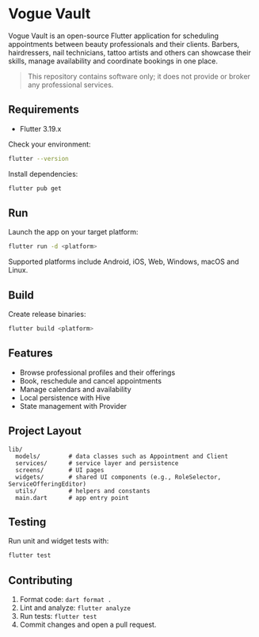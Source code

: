 # Vogue Vault

Vogue Vault is an open-source Flutter application for scheduling appointments between beauty professionals and their clients. Barbers, hairdressers, nail technicians, tattoo artists and others can showcase their skills, manage availability and coordinate bookings in one place.

> This repository contains software only; it does not provide or broker any professional services.

## Requirements

- Flutter 3.19.x

Check your environment:

```bash
flutter --version
```

Install dependencies:

```bash
flutter pub get
```

## Run

Launch the app on your target platform:

```bash
flutter run -d <platform>
```

Supported platforms include Android, iOS, Web, Windows, macOS and Linux.

## Build

Create release binaries:

```bash
flutter build <platform>
```

## Features

- Browse professional profiles and their offerings
- Book, reschedule and cancel appointments
- Manage calendars and availability
- Local persistence with Hive
- State management with Provider

## Project Layout

```
lib/
  models/        # data classes such as Appointment and Client
  services/      # service layer and persistence
  screens/       # UI pages
  widgets/       # shared UI components (e.g., RoleSelector, ServiceOfferingEditor)
  utils/         # helpers and constants
  main.dart      # app entry point
```

## Testing

Run unit and widget tests with:

```bash
flutter test
```

## Contributing

1. Format code: `dart format .`
2. Lint and analyze: `flutter analyze`
3. Run tests: `flutter test`
4. Commit changes and open a pull request.
